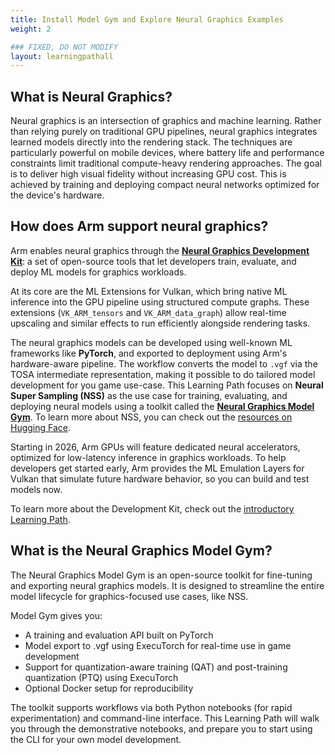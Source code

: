 ```yaml
---
title: Install Model Gym and Explore Neural Graphics Examples
weight: 2

### FIXED, DO NOT MODIFY
layout: learningpathall
---
```


## What is Neural Graphics?

Neural graphics is an intersection of graphics and machine learning. Rather than relying purely on traditional GPU pipelines, neural graphics integrates learned models directly into the rendering stack. The techniques are particularly powerful on mobile devices, where battery life and performance constraints limit traditional compute-heavy rendering approaches. The goal is to deliver high visual fidelity without increasing GPU cost. This is achieved by training and deploying compact neural networks optimized for the device's hardware.

## How does Arm support neural graphics?

Arm enables neural graphics through the [**Neural Graphics Development Kit**](https://developer.arm.com/mobile-graphics-and-gaming/neural-graphics): a set of open-source tools that let developers train, evaluate, and deploy ML models for graphics workloads.

At its core are the ML Extensions for Vulkan, which bring native ML inference into the GPU pipeline using structured compute graphs. These extensions (`VK_ARM_tensors` and `VK_ARM_data_graph`) allow real-time upscaling and similar effects to run efficiently alongside rendering tasks.

The neural graphics models can be developed using well-known ML frameworks like **PyTorch**, and exported to deployment using Arm's hardware-aware pipeline. The workflow converts the model to `.vgf` via the TOSA intermediate representation, making it possible to do tailored model development for you game use-case. This Learning Path focuses on **Neural Super Sampling (NSS)** as the use case for training, evaluating, and deploying neural models using a toolkit called the [**Neural Graphics Model Gym**](https://github.com/arm/neural-graphics-model-gym). To learn more about NSS, you can check out the [resources on Hugging Face](https://huggingface.co/Arm/neural-super-sampling).

Starting in 2026, Arm GPUs will feature dedicated neural accelerators, optimized for low-latency inference in graphics workloads. To help developers get started early, Arm provides the ML Emulation Layers for Vulkan that simulate future hardware behavior, so you can build and test models now.

To learn more about the Development Kit, check out the [introductory Learning Path](/learning-paths/mobile-graphics-and-gaming/vulkan-ml-sample).

## What is the Neural Graphics Model Gym?

The Neural Graphics Model Gym is an open-source toolkit for fine-tuning and exporting neural graphics models. It is designed to streamline the entire model lifecycle for graphics-focused use cases, like NSS.

Model Gym gives you:

- A training and evaluation API built on PyTorch
- Model export to .vgf using ExecuTorch for real-time use in game development
- Support for quantization-aware training (QAT) and post-training quantization (PTQ) using ExecuTorch
- Optional Docker setup for reproducibility

The toolkit supports workflows via both Python notebooks (for rapid experimentation) and command-line interface. This Learning Path will walk you through the demonstrative notebooks, and prepare you to start using the CLI for your own model development.
